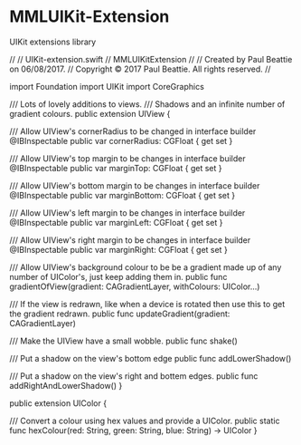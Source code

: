 # MMLUIKit-Extension
UIKit extensions library

//
//  UIKit-extension.swift
//  MMLUIKitExtension
//
//  Created by Paul Beattie on 06/08/2017.
//  Copyright © 2017 Paul Beattie. All rights reserved.
//

import Foundation
import UIKit
import CoreGraphics

/// Lots of lovely additions to views.
/// Shadows and an infinite number of gradient colours.
public extension UIView {

/// Allow UIView's cornerRadius to be changed in interface builder
@IBInspectable public var cornerRadius: CGFloat { get set }

/// Allow UIView's top margin to be changes in interface builder
@IBInspectable public var marginTop: CGFloat { get set }

/// Allow UIView's bottom margin to be changes in interface builder
@IBInspectable public var marginBottom: CGFloat { get set }

/// Allow UIView's left margin to be changes in interface builder
@IBInspectable public var marginLeft: CGFloat { get set }

/// Allow UIView's right margin to be changes in interface builder
@IBInspectable public var marginRight: CGFloat { get set }

/// Allow UIView's background colour to be be a gradient made up of any number of UIColor's, just keep adding them in.
public func gradientOfView(gradient: CAGradientLayer, withColours: UIColor...)

/// If the view is redrawn, like when a device is rotated then use this to get the gradient redrawn.
public func updateGradient(gradient: CAGradientLayer)

/// Make the UIView have a small wobble.
public func shake()

/// Put a shadow on the view's bottom edge
public func addLowerShadow()

/// Put a shadow on the view's right and bottem edges.
public func addRightAndLowerShadow()
}

public extension UIColor {

/// Convert a colour using hex values and provide a UIColor.
public static func hexColour(red: String, green: String, blue: String) -> UIColor
}


